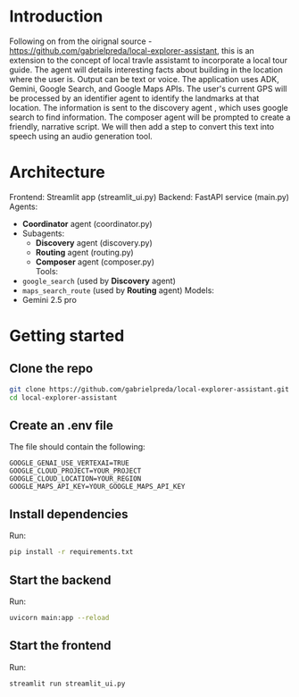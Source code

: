 # Introduction
Following on from the oirignal source - https://github.com/gabrielpreda/local-explorer-assistant, this is an extension to the concept of local travle assistamt to incorporate a local tour guide. The agent will details interesting facts about building in the location where the user is. Output can be text or voice. The application uses ADK, Gemini, Google Search, and Google Maps APIs. The user's current GPS will be processed by an identifier agent to identify the landmarks at that location. The information is sent to the discovery agent , which uses google search to find information. The composer agent will be prompted to create a friendly, narrative script. We will then add a step to convert this text into speech using an audio generation tool.

# Architecture

Frontend: Streamlit app (streamlit_ui.py)
Backend: FastAPI service (main.py)
Agents: 
* **Coordinator** agent (coordinator.py)
* Subagents:
    * **Discovery** agent (discovery.py)  
    * **Routing** agent (routing.py)  
    * **Composer** agent (composer.py)  
Tools:
* `google_search` (used by **Discovery** agent)
* `maps_search_route` (used by **Routing** agent)
Models:
* Gemini 2.5 pro

# Getting started

## Clone the repo

```bash
git clone https://github.com/gabrielpreda/local-explorer-assistant.git  
cd local-explorer-assistant
```

## Create an .env file

The file should contain the following:
```
GOOGLE_GENAI_USE_VERTEXAI=TRUE
GOOGLE_CLOUD_PROJECT=YOUR_PROJECT
GOOGLE_CLOUD_LOCATION=YOUR_REGION
GOOGLE_MAPS_API_KEY=YOUR_GOOGLE_MAPS_API_KEY
```

## Install dependencies

Run:
```bash
pip install -r requirements.txt
```

## Start the backend

Run:
```bash
uvicorn main:app --reload
```

## Start the frontend

Run:
```bash
streamlit run streamlit_ui.py
```




